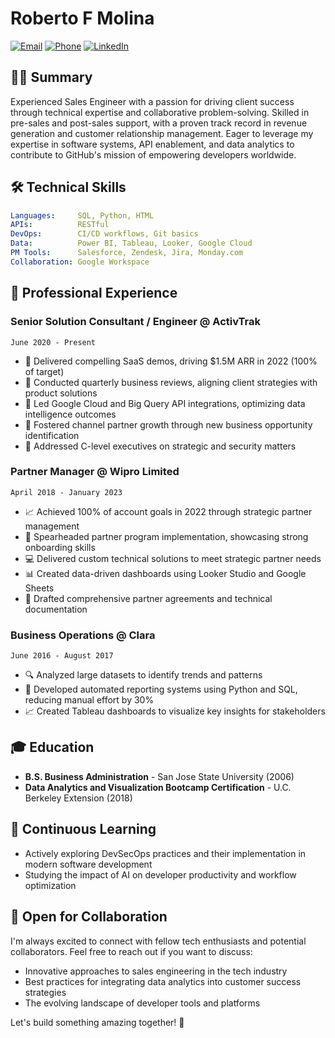 # Roberto F Molina

[![Email](https://img.shields.io/badge/Email-robert28__fm%40proton.me-blue)](mailto:robert28_fm@proton.me)
[![Phone](https://img.shields.io/badge/Phone-510.418.5560-green)](tel:5104185560)
[![LinkedIn](https://img.shields.io/badge/LinkedIn-Profile-0077B5?style=flat&logo=linkedin)](https://www.linkedin.com/in/yourprofile)

## 👨‍💻 Summary

Experienced Sales Engineer with a passion for driving client success through technical expertise and collaborative problem-solving. Skilled in pre-sales and post-sales support, with a proven track record in revenue generation and customer relationship management. Eager to leverage my expertise in software systems, API enablement, and data analytics to contribute to GitHub's mission of empowering developers worldwide.

## 🛠 Technical Skills

```yaml
Languages:     SQL, Python, HTML
APIs:          RESTful
DevOps:        CI/CD workflows, Git basics
Data:          Power BI, Tableau, Looker, Google Cloud
PM Tools:      Salesforce, Zendesk, Jira, Monday.com
Collaboration: Google Workspace
```

## 💼 Professional Experience

### Senior Solution Consultant / Engineer @ ActivTrak
`June 2020 - Present`

- 🚀 Delivered compelling SaaS demos, driving $1.5M ARR in 2022 (100% of target)
- 🤝 Conducted quarterly business reviews, aligning client strategies with product solutions
- 🔧 Led Google Cloud and Big Query API integrations, optimizing data intelligence outcomes
- 👥 Fostered channel partner growth through new business opportunity identification
- 🔐 Addressed C-level executives on strategic and security matters

### Partner Manager @ Wipro Limited
`April 2018 - January 2023`

- 📈 Achieved 100% of account goals in 2022 through strategic partner management
- 🌟 Spearheaded partner program implementation, showcasing strong onboarding skills
- 💻 Delivered custom technical solutions to meet strategic partner needs
- 📊 Created data-driven dashboards using Looker Studio and Google Sheets
- 📝 Drafted comprehensive partner agreements and technical documentation

### Business Operations @ Clara
`June 2016 - August 2017`

- 🔍 Analyzed large datasets to identify trends and patterns
- 🐍 Developed automated reporting systems using Python and SQL, reducing manual effort by 30%
- 📈 Created Tableau dashboards to visualize key insights for stakeholders

## 🎓 Education

- **B.S. Business Administration** - San Jose State University (2006)
- **Data Analytics and Visualization Bootcamp Certification** - U.C. Berkeley Extension (2018)

## 🌱 Continuous Learning

- Actively exploring DevSecOps practices and their implementation in modern software development
- Studying the impact of AI on developer productivity and workflow optimization

## 🤝 Open for Collaboration

I'm always excited to connect with fellow tech enthusiasts and potential collaborators. Feel free to reach out if you want to discuss:

- Innovative approaches to sales engineering in the tech industry
- Best practices for integrating data analytics into customer success strategies
- The evolving landscape of developer tools and platforms

Let's build something amazing together! 🚀

